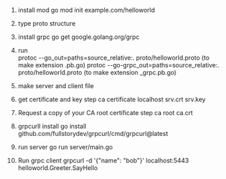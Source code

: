 1. install mod
    go mod init example.com/helloworld

2. type proto structure

3. install grpc
    go get google.golang.org/grpc

4. run  
    protoc --go_out=paths=source_relative:. proto/helloworld.proto (to make extension .pb.go)
    protoc --go-grpc_out=paths=source_relative:. proto/helloworld.proto (to make extension _grpc.pb.go)

5. make server and client file

6. get certificate and key 
    step ca certificate localhost srv.crt srv.key

7. Request a copy of your CA root certificate
    step ca root ca.crt

8. grpcurll install
    go install github.com/fullstorydev/grpcurl/cmd/grpcurl@latest

9. run server
    go run server/main.go

10. Run grpc client
     grpcurl -d '{"name": "bob"}' localhost:5443 helloworld.Greeter.SayHello
